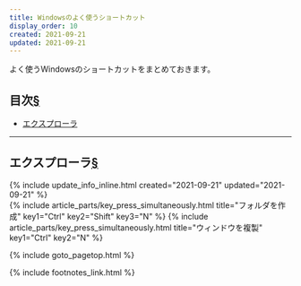 ```yaml
---
title: Windowsのよく使うショートカット
display_order: 10
created: 2021-09-21
updated: 2021-09-21
---
```

よく使うWindowsのショートカットをまとめておきます。

## <a name="index">目次</a><a class="heading-anchor-permalink" href="#目次">§</a>

<ul id="index_ul">
<li><a href="#エクスプローラ">エクスプローラ</a></li>
</ul>

* * *
## <a name="エクスプローラ">エクスプローラ</a><a class="heading-anchor-permalink" href="#エクスプローラ">§</a>
<div class="chapter-updated">{% include update_info_inline.html created="2021-09-21" updated="2021-09-21" %}</div>
{% include article_parts/key_press_simultaneously.html title="フォルダを作成" key1="Ctrl" key2="Shift" key3="N" %}
{% include article_parts/key_press_simultaneously.html title="ウィンドウを複製" key1="Ctrl" key2="N" %}

{% include goto_pagetop.html %}

{% include footnotes_link.html %}
